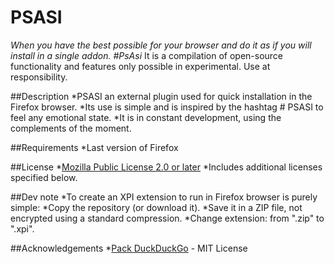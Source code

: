 # PSASI
*When you have the best possible for your browser and do it as if you will install in a single addon. #PsAsi*
It is a compilation of open-source functionality and features only possible in experimental. Use at responsibility.

##Description
*PSASI an external plugin used for quick installation in the Firefox browser. 
*Its use is simple and is inspired by the hashtag # PSASI to feel any emotional state.
*It is in constant development, using the complements of the moment.

##Requirements
*Last version of Firefox

##License
*[Mozilla Public License 2.0 or later](http://www.mozilla.org/MPL/)
*Includes additional licenses specified below.

##Dev note
*To create an XPI extension to run in Firefox browser is purely simple:
 *Copy the repository (or download it).
 *Save it in a ZIP file, not encrypted using a standard compression.
 *Change extension: from ".zip" to ".xpi".

##Acknowledgements
*[Pack DuckDuckGo](http://ddgg.nfriedly.com/) - MIT License
